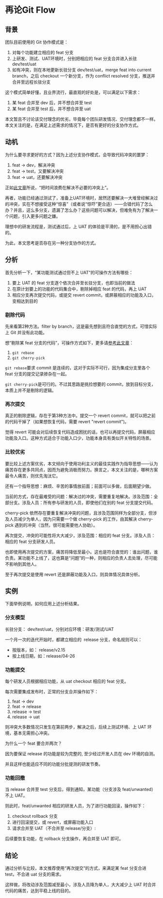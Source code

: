# 再论Git Flow
## 背景

团队目前使用的 Git 协作模式是：

1. 对每个功能建立相应的 feat 分支
2. 上研发、测试、UAT环境时，分别把相应的 feat 分支合并进入长驻 dev/test/uat
3. 如有冲突，则在本地更新长驻分支 dev/test/uat，merge feat into current branch，之后 checkout 一个新分支，作为 conflict resolved 分支，推送并合并至远程长驻分支

这个模式简单好懂，且业界流行，最直观的好处是，可以满足以下需求：

1. 某 feat 合并至 dev 后，并不想合并至 test
2. 某 feat 合并至 test 后，并不想合并至 uat

本文暂且不讨论该交付理念的优劣，毕竟每个团队研发情况、交付理念都不一样。 本文关注的是，在满足上述需求的情况下，是否有更好的分支协作方式。

## 动机

为什么要寻求更好的方式？因为上述分支协作模式，会导致代码冲突的噩梦：

1. feat -> dev，解决冲突
2. feat -> test，又要解决冲突
3. feat -> uat，还要解决冲突

正如[此文章](https://www.cloudbees.com/blog/pitfalls-feature-branching)所说，“把时间浪费在解决不必要的冲突上”。

再者，功能已经通过测试了，准备上UAT环境时，居然还要解决一大堆曾经解决过的冲突，实在不想接受这种“惊喜”（或者说“惊吓”更合适）——合错代码了怎么办？并且，这么多分支，遗漏了怎么办？这些问题可以解决，但难免有为了解决一个问题，引入更多问题之嫌。

理想中的研发流程是，测试通过后，上 UAT 的体验是平滑的，是不用担心出错的。

为此，本文思考是否存在另一种分支协作的方式。

## 分析

首先分析一下，“某功能测试通过但不上 UAT”的可操作方法有哪些：

1. 要上 UAT 的 feat 分支逐个依次合并至长驻分支，也即当前的做法
2. 在原计划要上的功能的代码集合中，剔除掉相应 feat 的代码，再上 UAT
3. 相应分支再次提交代码，或提交 revert commit，或屏蔽相应的功能及入口，变相达到目的

### 剔除代码

先来看第2种方法。filter by branch，这是最先想到且符合直觉的方式，可惜实际上 Git 并没有此功能。

想“剔除某 feat 分支的代码”，可操作方式如下，更多请[参考此文章](https://www.clock.co.uk/insight/deleting-a-git-commit)：

1. `git rebase`
2. `git cherry-pick`

`git rebase`要求 commit 是连续的，这对于实际不可行，因为集成分支里各个 feat 分支的提交记录掺杂在一起。

`git cherry-pick`是可行的。不过其思路是挑捡想要的 commit，放到目标分支，本质上并不是剔除的逻辑。

### 再次提交

真正的剔除逻辑，存在于第3种方法中。提交一个 revert commit，就可以把之前的代码干掉了（如果想恢复代码，需要 revert "revert commit")。

觉得 revert 可能会对后续恢复代码造成困扰的话，也可以再提交代码，屏蔽相应功能及入口。这种方式适合于功能入口少，功能本身具有类似开关特性的场景。

### 比较优劣

要比较上述方案优劣，本文倾向于使用功利主义的最佳实践作为指导思想——认为痛苦存在更多共同点，因而为避免消极而努力。换言之，本文关注的是，哪种方案最令人痛苦，则优先淘汰它。

还有一个指导思想：麻烦、辛苦的事情放前面；前面可以多做，后面期望少做。

当前的方式，存在最难受的问题：解决过的冲突，需要重复地解决。涉及范围：全部分支。涉及人员：所有参与研发的人员，即使他们在别的 feat 分支提交代码。

cherry-pick 依然存在要重复解决冲突的问题，且涉及范围同样为全部分支，但涉及人员减少为单人，因为只需要一个做 cherry-pick 的工作，由其解决 cherry-pick 遇到的冲突（当然，很可能需要他人协助）。

再次提交，冲突的可能性将大大减少，涉及范围：相应的 feat 分支。涉及人员：相应的 feat 分支研发人员。

也即使用再次提交的方案，痛苦将降低至最小。这也是符合直觉的：谁出问题，谁负责。某功能不上线了，这也算是“问题”的一种，则相应的负责人去处理，尽可能不影响到其他人。

至于再次提交是使用 revert 还是屏蔽功能及入口，则具体情况具体分析。

## 实例

下面举例说明，如何应用上述分析结果。

### 分支模型

长驻分支： dev/test/uat，分别对应环境：研发/测试/UAT

一个月一次的迭代开始时，都建立相应的  release 分支，命名规则可以：

- 按版本，如： release/v2.15
- 按上线日期，如：release/04-26

### 功能提交

每个研发人员根据相应功能，从 uat checkout 相应的 feat 分支。

每次需要集成发布时，正常的分支合并操作如下：

1. feat -> dev
2. feat -> release
3. release -> test
4. release -> uat

则冲突大多数情况只发生在第前两步，解决之后，后续上测试环境、上 UAT 环境，基本无需担心冲突。

为什么一个 feat 要合并两次？

因为要保证 release 的功能是较为完整的, 至少经过开发人员在 dev 环境的自测。

并且这样也能适应不同的功能分批提测的研发节奏。

### 功能回撤

当 release 合并至 test 分支后，得到通知，某功能（分支涉及 feat/unwanted）不上 UAT。

则此时，feat/unwanted 相应的研发人员，为了进行功能回滚，操作如下：

1. checkout rollback 分支
2. 进行回滚提交，或 revert，或屏蔽功能入口
3. 请求合并至 UAT（不合并至 release/分支）:

后续要恢复功能，在 rollback 分支操作，再合并至 UAT 即可。

## 结论

通过分析与比较，本文推荐使用“再次提交”的方式，来满足某 feat 分支合进 test，不合进 uat 分支的需求。

这样做，将改动涉及范围减至最小，涉及人员降为单人，大大减少上 UAT 时合并代码的痛苦，达到平稳上线的目的。
